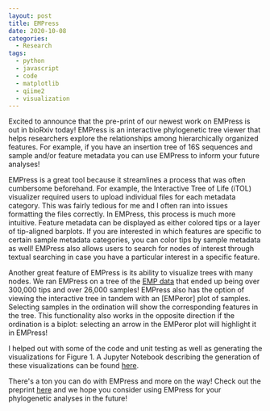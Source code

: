 ```yaml
---
layout: post
title: EMPress
date: 2020-10-08
categories:
  - Research
tags:
  - python
  - javascript
  - code
  - matplotlib
  - qiime2
  - visualization
---
```


Excited to announce that the pre-print of our newest work on EMPress is out in bioRxiv today! EMPress is an interactive phylogenetic tree viewer that helps researchers explore the relationships among hierarchically organized features. For example, if you have an insertion tree of 16S sequences and sample and/or feature metadata you can use EMPress to inform your future analyses!

EMPress is a great tool because it streamlines a process that was often cumbersome beforehand. For example, the Interactive Tree of Life (iTOL) visualizer required users to upload individual files for each metadata category. This was fairly tedious for me and I often ran into issues formatting the files correctly. In EMPress, this process is much more intuitive. Feature metadata can be displayed as either colored tips or a layer of tip-aligned barplots. If you are interested in which features are specific to certain sample metadata categories, you can color tips by sample metadata as well! EMPress also allows users to search for nodes of interest through textual searching in case you have a particular interest in a specific feature.

Another great feature of EMPress is its ability to visualize trees with many nodes. We ran EMPress on a tree of the [EMP data](https://press.igsb.anl.gov/earthmicrobiome/) that ended up being over 300,000 tips and over 26,000 samples! EMPress also has the option of viewing the interactive tree in tandem with an [EMPeror] plot of samples. Selecting samples in the ordination will show the corresponding features in the tree. This functionality also works in the opposite direction if the ordination is a biplot: selecting an arrow in the EMPeror plot will highlight it in EMPress!

I helped out with some of the code and unit testing as well as generating the visualizations for Figure 1. A Jupyter Notebook describing the generation of these visualizations can be found [here](https://github.com/knightlab-analyses/empress-analyses/blob/master/notebooks/fig1.ipynb).

There's a ton you can do with EMPress and more on the way! Check out the preprint [here](https://www.biorxiv.org/content/10.1101/2020.10.06.327080v1) and we hope you consider using EMPress for your phylogenetic analyses in the future!
